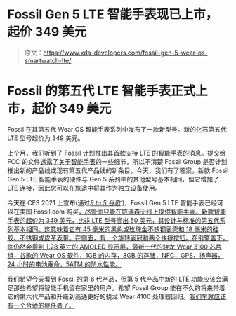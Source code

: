 # Fossil Gen 5 LTE 智能手表现已上市，起价 349 美元

> 原文：<https://www.xda-developers.com/fossil-gen-5-wear-os-smartwatch-lte/>

# Fossil 的第五代 LTE 智能手表正式上市，起价 349 美元

Fossil 在其第五代 Wear OS 智能手表系列中发布了一款新型号。新的化石第五代 LTE 型号起价为 349 美元。

上个月，我们听到了 Fossil 计划推出其首款支持 LTE 的智能手表的消息。提交给 FCC 的文件[透露了关于智能手表](https://www.xda-developers.com/fossil-rumored-gen-5-smartwatch-with-lte/)的一些细节，所以不清楚 Fossil Group 是否计划推出新的产品线或现有第五代产品线的新条目。今天，我们有了答案。新款 Fossil Gen 5 LTE 智能手表的硬件与 Gen 5 系列中的其他型号基本相同，但它增加了 LTE 连接，因此您可以在旅途中将其作为独立设备使用。

今天在 CES 2021 上宣布(通过[*9 to 5 谷歌*](https://9to5google.com/2021/01/11/fossil-gen-5-lte-wear-os-price/) )，Fossil Gen 5 LTE 智能手表已经可以在美国 Fossil.com 购买[，尽管你只能在威瑞森无线上提供智能手表。新款智能手表的起价为 349 美元，比非 LTE 型号高出 50 美元，其设计与标准的第五代系列基本相同。这意味着它有 45 毫米的黑色或玫瑰金不锈钢表壳和 18 毫米的硅胶、不锈钢或皮革表带。在侧面，有一个旋转表冠和两个快捷按钮。在引擎盖下，你仍然会得到 1.28 英寸的 AMOLED 显示屏，最新一代的骁龙 Wear 3100 芯片组，谷歌的 Wear OS 软件，1GB 的内存，8GB 的存储，NFC，GPS，扬声器，24 小时的电池寿命，5ATM 的防水性能。](https://www.fossil.com/en-us/smartwatches/generations/gen-5-lte/)

我们希望今天看到 Fossil 的第 6 代产品，但第 5 代产品中新的 LTE 功能应该会满足那些希望将智能手机留在家里的用户。希望 Fossil Group 能在不久的将来带着它的第六代产品和升级到高通更好的骁龙 Wear 4100 处理器回归。[我们早就应该有一个合适的继任者了。](https://www.xda-developers.com/fossil-gen-5-wear-3100-battery-modes/)